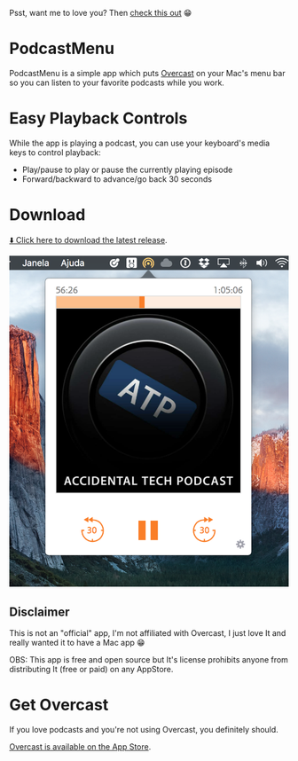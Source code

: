 Psst, want me to love you? Then [check this out](https://getbrowserhub.com) 😁

# PodcastMenu

PodcastMenu is a simple app which puts [Overcast](https://overcast.fm) on your Mac's menu bar so you can listen to your favorite podcasts while you work.

# Easy Playback Controls
While the app is playing a podcast, you can use your keyboard's media keys to control playback:

* Play/pause to play or pause the currently playing episode
* Forward/backward to advance/go back 30 seconds

# Download

[⬇️ Click here to download the latest release](https://github.com/insidegui/PodcastMenu/raw/master/Releases/PodcastMenu_v1.2.1.zip).

![screenshot](screenshot.png)

## Disclaimer

This is not an "official" app, I'm not affiliated with Overcast, I just love It and really wanted it to have a Mac app 😁

OBS: This app is free and open source but It's license prohibits anyone from distributing It (free or paid) on any AppStore.

# Get Overcast

If you love podcasts and you're not using Overcast, you definitely should. 

[Overcast is available on the App Store](https://itunes.apple.com/app/overcast-podcast-player/id888422857).
